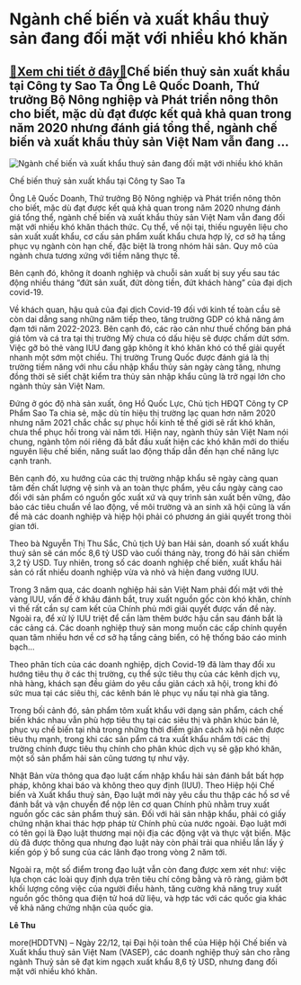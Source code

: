 Ngành chế biến và xuất khẩu thuỷ sản đang đối mặt với nhiều khó khăn
====================================================================

[:gift:Xem chi tiết ở đây:gift:](https://hddtvn.com/nganh-che-bien-va-xuat-khau-thuy-san-dang-doi-mat-voi-nhieu-kho-khan/)Chế biến thuỷ sản xuất khẩu tại Công ty Sao Ta Ông Lê Quốc Doanh, Thứ trưởng Bộ Nông nghiệp và Phát triển nông thôn cho biết, mặc dù đạt được kết quả khả quan trong năm 2020 nhưng đánh giá tổng thể, ngành chế biến và xuất khẩu thủy sản Việt Nam vẫn đang …
---------------------------------------------------------------------------------------------------------------------------------------------------------------------------------------------------------------------------------------------------------------





![Ngành chế biến và xuất khẩu thuỷ sản đang đối mặt với nhiều khó khăn](https://hddtvn.com/wp-content/uploads/2021/01/3741_sao_ta.jpg "Ngành chế biến và xuất khẩu thuỷ sản đang đối mặt với nhiều khó khăn")


Chế biến thuỷ sản xuất khẩu tại Công ty Sao Ta



Ông Lê Quốc Doanh, Thứ trưởng Bộ Nông nghiệp và Phát triển nông thôn cho biết, mặc dù đạt được kết quả khả quan trong năm 2020 nhưng đánh giá tổng thể, ngành chế biến và xuất khẩu thủy sản Việt Nam vẫn đang đối mặt với nhiều khó khăn thách thức. Cụ thể, về nội tại, thiếu nguyên liệu cho sản xuất xuất khẩu, cơ cấu sản phẩm xuất khẩu chưa hợp lý, cơ sở hạ tầng phục vụ ngành còn hạn chế, đặc biệt là trong nhóm hải sản. Quy mô của ngành chưa tương xứng với tiềm năng thực tế.


Bên cạnh đó, không ít doanh nghiệp và chuỗi sản xuất bị suy yếu sau tác động nhiều tháng “đứt sản xuất, đứt dòng tiền, đứt khách hàng” của đại dịch covid-19.


Về khách quan, hậu quả của đại dịch Covid-19 đối với kinh tế toàn cầu sẽ còn dai dẳng sang những năm tiếp theo, tăng trưởng GDP có khả năng ảm đạm tới năm 2022-2023. Bên cạnh đó, các rào cản như thuế chống bán phá giá tôm và cá tra tại thị trường Mỹ chưa có dấu hiệu sẽ được chấm dứt sớm. Việc gỡ bỏ thẻ vàng IUU đang gặp không ít khó khăn khó có thể giải quyết nhanh một sớm một chiều. Thị trường Trung Quốc được đánh giá là thị trường tiềm năng với nhu cầu nhập khẩu thủy sản ngày càng tăng, nhưng đồng thời sẽ siết chặt kiểm tra thủy sản nhập khẩu cũng là trở ngại lớn cho ngành thủy sản Việt Nam.


Đứng ở góc độ nhà sản xuất, ông Hồ Quốc Lực, Chủ tịch HĐQT Công ty CP Phẩm Sao Ta chia sẻ, mặc dù tín hiệu thị trường lạc quan hơn năm 2020 nhưng năm 2021 chắc chắc sự phục hồi kinh tế thế giới sẽ rất khó khăn, chưa thể phục hồi trong vài năm tới. Hiện nay, ngành thủy sản Việt Nam nói chung, ngành tôm nói riêng đã bắt đầu xuất hiện các khó khăn mới do thiếu nguyên liệu chế biến, năng suất lao động thấp dẫn đến hạn chế năng lực cạnh tranh.


Bên cạnh đó, xu hướng của các thị trường nhập khẩu sẽ ngày càng quan tâm đến chất lượng vệ sinh và an toàn thực phẩm, yêu cầu ngày càng cao đối với sản phẩm có nguồn gốc xuất xứ và quy trình sản xuất bền vững, đảo bảo các tiêu chuẩn về lao động, về môi trường và an sinh xã hội cũng là vấn đề mà các doanh nghiệp và hiệp hội phải có phương án giải quyết trong thòi gian tới.


Theo bà Nguyễn Thị Thu Sắc, Chủ tịch Uỷ ban Hải sản, doanh số xuất khẩu thuỷ sản sẽ cán mốc 8,6 tỷ USD vào cuối tháng này, trong đó hải sản chiếm 3,2 tỷ USD. Tuy nhiên, trong số các doanh nghiệp chế biến, xuất khẩu hải sản có rất nhiều doanh nghiệp vừa và nhỏ và hiện đang vướng IUU.


Trong 3 năm qua, các doanh nghiệp hải sản Việt Nam phải đối mặt với thẻ vàng IUU, vấn đề ở khâu đánh bắt, truy xuất nguồn gốc còn khó khăn, chính vì thế rất cần sự cam kết của Chính phủ mới giải quyết được vấn đề này. Ngoài ra, để xử lý IUU triệt để cần làm thêm bước hậu cần sau đánh bắt là các cảng cá. Các doanh nghiệp thuỷ sản mong muốn các cấp chính quyền quan tâm nhiều hơn về cơ sở hạ tầng cảng biển, có hệ thống báo cáo minh bạch…


Theo phân tích của các doanh nghiệp, dịch Covid-19 đã làm thay đổi xu hướng tiêu thụ ở các thị trường, cụ thể sức tiêu thụ của các kênh dịch vụ, nhà hàng, khách sạn đều giảm do yêu cầu giãn cách xã hội, trong khi đó sức mua tại các siêu thị, các kênh bán lẻ phục vụ nấu tại nhà gia tăng.


Trong bối cảnh đó, sản phẩm tôm xuất khẩu với dạng sản phẩm, cách chế biến khác nhau vẫn phù hợp tiêu thụ tại các siêu thị và phân khúc bán lẻ, phục vụ chế biến tại nhà trong những thời điểm giãn cách xã hội nên được tiêu thụ mạnh, trong khi các sản pẩm cá tra xuất khẩu nhắm tới các thị trường chính được tiêu thụ chính cho phân khúc dịch vụ sẽ gặp khó khăn, một số sản phẩm hải sản cũng tương tự như vậy.






Nhật Bản vừa thông qua đạo luật cấm nhập khẩu hải sản đánh bắt bất hợp pháp, không khai báo và không theo quy định (IUU). Theo Hiệp hội Chế biến và Xuất khẩu thuỷ sản, Đạo luật mới này yêu cầu thu thập các hồ sơ về đánh bắt và vận chuyển để nộp lên cơ quan Chính phủ nhằm truy xuất nguồn gốc các sản phẩm thuỷ sản. Đối với hải sản nhập khẩu, phải có giấy chứng nhận khai thác hợp pháp từ Chính phủ của nước ngoài. Đạo luật mới có tên gọi là Đạo luật thương mại nội địa các động vật và thực vật biển. Mặc dù đã được thông qua nhưng đạo luật này còn phải trải qua nhiều lần lấy ý kiến góp ý bổ sung của các lãnh đạo trong vòng 2 năm tới.


Ngoài ra, một số điểm trong đạo luật vẫn còn đang được xem xét như: việc lựa chọn các loài quy định dựa trên tiêu chí công bằng và rõ ràng, giảm bớt khối lượng công việc của người điều hành, tăng cường khả năng truy xuất nguồn gốc thông qua điện tử hoá dữ liệu, và hợp tác với các quốc gia khác về khả năng chứng nhận của quốc gia.







**Lê Thu**



more(HDDTVN) – Ngày 22/12, tại Đại hội toàn thể của Hiệp hội Chế biến và Xuất khẩu thuỷ sản Việt Nam (VASEP), các doanh nghiệp thuỷ sản cho rằng ngành Thuỷ sản sẽ đạt kim ngạch xuất khẩu 8,6 tỷ USD, nhưng đang đối mặt với nhiều khó khăn.

